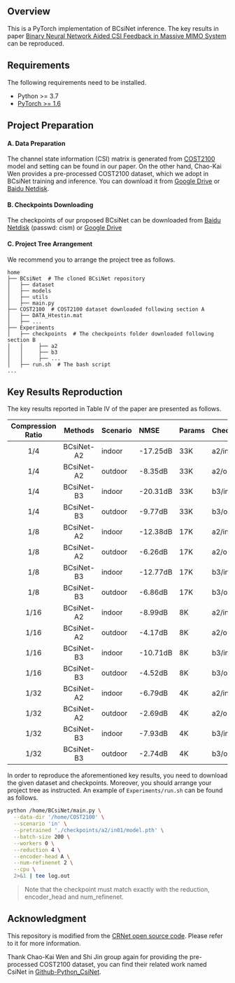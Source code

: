 ## Overview
This is a PyTorch implementation of BCsiNet inference. The key results in paper [Binary Neural Network Aided CSI Feedback in Massive MIMO System](http://arxiv.org/abs/2011.02692) can be reproduced.

## Requirements

The following requirements need to be installed.
- Python >= 3.7
- [PyTorch >= 1.6](https://pytorch.org/get-started/locally/)

## Project Preparation

#### A. Data Preparation

The channel state information (CSI) matrix is generated from [COST2100](https://ieeexplore.ieee.org/document/6393523) model and setting can be found in our paper. On the other hand, Chao-Kai Wen provides a pre-processed COST2100 dataset, which we adopt in BCsiNet training and inference. You can download it from [Google Drive](https://drive.google.com/drive/folders/1_lAMLk_5k1Z8zJQlTr5NRnSD6ACaNRtj?usp=sharing) or [Baidu Netdisk](https://pan.baidu.com/s/1Ggr6gnsXNwzD4ULbwqCmjA).

#### B. Checkpoints Downloading
The checkpoints of our proposed BCsiNet can be downloaded from [Baidu Netdisk](https://pan.baidu.com/s/1Hu_SUGiSn_h6K7Zf3mJEKw) (passwd: cism) or [Google Drive](https://drive.google.com/drive/folders/11fJ4MoG5fqoLHoEeoOUOZsPd4b8vg6fS?usp=sharing)

#### C. Project Tree Arrangement

We recommend you to arrange the project tree as follows.

```
home
├── BCsiNet  # The cloned BCsiNet repository
│   ├── dataset
│   ├── models
│   ├── utils
│   ├── main.py
├── COST2100  # COST2100 dataset downloaded following section A
│   ├── DATA_Htestin.mat
│   ├── ...
├── Experiments
│   ├── checkpoints  # The checkpoints folder downloaded following section B
│   │     ├── a2
│   │     ├── b3
│   │     ├── ...
│   ├── run.sh  # The bash script
...
```

## Key Results Reproduction

The key results reported in Table IV of the paper are presented as follows.

Compression Ratio | Methods | Scenario | NMSE | Params | Checkpoints Path
:--: | :--: | :-- | :-- | :-- | :--
1/4 | BCsiNet-A2 | indoor  | -17.25dB | 33K | a2/in01/model.pth
1/4 | BCsiNet-A2 | outdoor | -8.35dB  | 33K | a2/out01/model.pth
1/4 | BCsiNet-B3 | indoor  | -20.31dB | 33K | b3/in01/model.pth
1/4 | BCsiNet-B3 | outdoor | -9.77dB  | 33K | b3/out01/model.pth
1/8 | BCsiNet-A2 | indoor  | -12.38dB | 17K | a2/in02/model.pth
1/8 | BCsiNet-A2 | outdoor | -6.26dB  | 17K | a2/out02/model.pth
1/8 | BCsiNet-B3 | indoor  | -12.77dB | 17K | b3/in02/model.pth
1/8 | BCsiNet-B3 | outdoor | -6.86dB  | 17K | b3/out02/model.pth
1/16 | BCsiNet-A2 | indoor  | -8.99dB  | 8K | a2/in03/model.pth
1/16 | BCsiNet-A2 | outdoor | -4.17dB  | 8K | a2/out03/model.pth
1/16 | BCsiNet-B3 | indoor  | -10.71dB | 8K | b3/in03/model.pth
1/16 | BCsiNet-B3 | outdoor | -4.52dB  | 8K | b3/out03/model.pth
1/32 | BCsiNet-A2 | indoor  | -6.79dB  | 4K | a2/in04/model.pth
1/32 | BCsiNet-A2 | outdoor | -2.69dB  | 4K | a2/out04/model.pth
1/32 | BCsiNet-B3 | indoor  | -7.93dB  | 4K | b3/in04/model.pth
1/32 | BCsiNet-B3 | outdoor | -2.74dB  | 4K | b3/out04/model.pth

In order to reproduce the aforementioned key results, you need to download the given dataset and checkpoints. Moreover, you should arrange your project tree as instructed. An example of `Experiments/run.sh` can be found as follows.

``` bash
python /home/BCsiNet/main.py \
  --data-dir '/home/COST2100' \
  --scenario 'in' \
  --pretrained './checkpoints/a2/in01/model.pth' \
  --batch-size 200 \
  --workers 0 \
  --reduction 4 \
  --encoder-head A \
  --num-refinenet 2 \
  --cpu \
  2>&1 | tee log.out
```

> Note that the checkpoint must match exactly with the reduction, encoder_head and num_refinenet.

## Acknowledgment

This repository is modified from the [CRNet open source code](https://github.com/Kylin9511/CRNet). Please refer to it for more information.

Thank Chao-Kai Wen and Shi Jin group again for providing the pre-processed COST2100 dataset, you can find their related work named CsiNet in [Github-Python_CsiNet](https://github.com/sydney222/Python_CsiNet).
